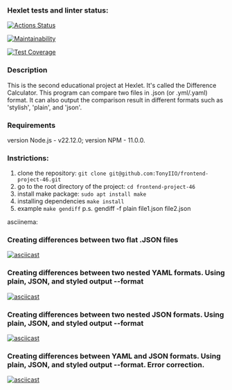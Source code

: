 ### Hexlet tests and linter status:
[![Actions Status](https://github.com/TonyIIO/frontend-project-46/actions/workflows/hexlet-check.yml/badge.svg)](https://github.com/TonyIIO/frontend-project-46/actions)

[![Maintainability](https://api.codeclimate.com/v1/badges/6d6ba1cad69cdeaf9d0e/maintainability)](https://codeclimate.com/github/TonyIIO/frontend-project-46/maintainability)

[![Test Coverage](https://api.codeclimate.com/v1/badges/6d6ba1cad69cdeaf9d0e/test_coverage)](https://codeclimate.com/github/TonyIIO/frontend-project-46/test_coverage)


### Description
This is the second educational project at Hexlet. 
It's called the Difference Calculator. This program can compare two files in .json (or .yml/.yaml) format. 
It can also output the comparison result in different formats such as 'stylish', 'plain', and 'json'.

### Requirements

version Node.js - v22.12.0;
version NPM - 11.0.0.

### Instrictions:

1. clone the repository:
```git clone git@github.com:TonyIIO/frontend-project-46.git```
2. go to the root directory of the project:
```cd frontend-project-46```
3. install make package:
```sudo apt install make```
4. installing dependencies
```make install```
5. example
```make gendiff```
p.s. gendiff -f plain file1.json file2.json

asciinema:
### Creating differences between two flat .JSON files
[![asciicast](https://asciinema.org/a/kceIs4HEL7veKLlRPi8CmkVSs.svg)](https://asciinema.org/a/kceIs4HEL7veKLlRPi8CmkVSs)

### Creating differences between two nested YAML formats. Using plain, JSON, and styled output --format
[![asciicast](https://asciinema.org/a/67ezKnKgCES0sE9UXpwk8eTGB.svg)](https://asciinema.org/a/67ezKnKgCES0sE9UXpwk8eTGB)

### Creating differences between two nested JSON formats. Using plain, JSON, and styled output --format
[![asciicast](https://asciinema.org/a/VHUNgITCJfYe9rLaUZLx61pIL.svg)](https://asciinema.org/a/VHUNgITCJfYe9rLaUZLx61pIL)

### Creating differences between YAML and JSON formats. Using plain, JSON, and styled output --format. Error correction.
[![asciicast](https://asciinema.org/a/GwqJAvcSRvmRpPqA4FraXXC5F.svg)](https://asciinema.org/a/GwqJAvcSRvmRpPqA4FraXXC5F)